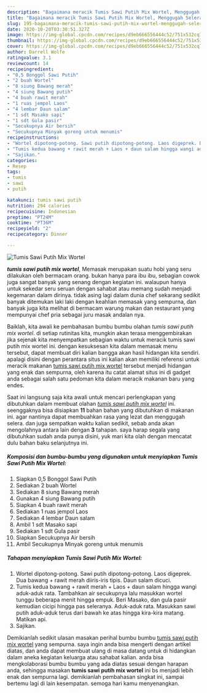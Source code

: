 ```yaml
---
description: "Bagaimana meracik Tumis Sawi Putih Mix Wortel, Menggugah Selera"
title: "Bagaimana meracik Tumis Sawi Putih Mix Wortel, Menggugah Selera"
slug: 195-bagaimana-meracik-tumis-sawi-putih-mix-wortel-menggugah-selera
date: 2020-10-20T03:30:51.327Z
image: https://img-global.cpcdn.com/recipes/d9eb666556444c52/751x532cq70/tumis-sawi-putih-mix-wortel-foto-resep-utama.jpg
thumbnail: https://img-global.cpcdn.com/recipes/d9eb666556444c52/751x532cq70/tumis-sawi-putih-mix-wortel-foto-resep-utama.jpg
cover: https://img-global.cpcdn.com/recipes/d9eb666556444c52/751x532cq70/tumis-sawi-putih-mix-wortel-foto-resep-utama.jpg
author: Darrell Wolfe
ratingvalue: 3.1
reviewcount: 14
recipeingredient:
- "0,5 Bonggol Sawi Putih"
- "2 buah Wortel"
- "8 siung Bawang merah"
- "4 siung Bawang putih"
- "4 buah rawit merah"
- "1 ruas jempol Laos"
- "4 lembar Daun salam"
- "1 sdt Masako sapi"
- "1 sdt Gula pasir"
- "Secukupnya Air bersih"
- "Secukupnya Minyak goreng untuk menumis"
recipeinstructions:
- "Wortel dipotong-potong. Sawi putih dipotong-potong. Laos digeprek. Dua bawang + rawit merah diiris-iris tipis. Daun salam dicuci."
- "Tumis kedua bawang + rawit merah + Laos + daun salam hingga wangi aduk-aduk rata. Tambahkan air secukupnya lalu masukkan wortel tunggu beberapa menit hingga empuk. Beri Masako, dan gula pasir kemudian cicipi hingga pas seleranya. Aduk-aduk rata. Masukkan sawi putih aduk-aduk terus dari bawah ke atas hingga kira-kira matang. Matikan api."
- "Sajikan."
categories:
- Resep
tags:
- tumis
- sawi
- putih

katakunci: tumis sawi putih 
nutrition: 294 calories
recipecuisine: Indonesian
preptime: "PT24M"
cooktime: "PT36M"
recipeyield: "2"
recipecategory: Dinner

---
```



![Tumis Sawi Putih Mix Wortel](https://img-global.cpcdn.com/recipes/d9eb666556444c52/751x532cq70/tumis-sawi-putih-mix-wortel-foto-resep-utama.jpg)

<b><i>tumis sawi putih mix wortel</i></b>, Memasak merupakan suatu hobi yang seru dilakukan oleh bermacam orang. bukan hanya para ibu ibu, sebagian cowok juga sangat banyak yang senang dengan kegiatan ini. walaupun hanya untuk sekedar seru seruan dengan sahabat atau memang sudah menjadi kegemaran dalam dirinya. tidak asing lagi dalam dunia chef sekarang sedikit banyak ditemukan laki laki dengan keahlian memasak yang sempurna, dan banyak juga kita melihat di bermacam warung makan dan restaurant yang mempunyai chef pria sebagai juru masak andalan nya.

Baiklah, kita awali ke pembahasan bumbu bumbu olahan <i>tumis sawi putih mix wortel</i>. di setiap rutinitas kita, mungkin akan terasa menggembirakan jika sejenak kita menyempatkan sebagian waktu untuk meracik tumis sawi putih mix wortel ini. dengan kesuksesan kita dalam memasak menu tersebut, dapat membuat diri kalian bangga akan hasil hidangan kita sendiri. apalagi disini dengan perantara situs ini kalian akan memiliki referensi untuk meracik makanan <u>tumis sawi putih mix wortel</u> tersebut menjadi hidangan yang enak dan sempurna, oleh karena itu catat alamat situs ini di gadget anda sebagai salah satu pedoman kita dalam meracik makanan baru yang endes.




Saat ini langsung saja kita awali untuk mencari perlengkapan yang dibutuhkan dalam membuat olahan <u><i>tumis sawi putih mix wortel</i></u> ini. seenggaknya bisa disiapkan <b>11</b> bahan bahan yang dibutuhkan di makanan ini. agar nantinya dapat membuahkan rasa yang lezat dan menggugah selera. dan juga sempatkan waktu kalian sedikit, sebab anda akan mengolahnya antara lain dengan <b>3</b> tahapan. saya harap segala yang dibutuhkan sudah anda punya disini, yuk mari kita olah dengan mencatat dulu bahan baku selanjutnya ini.

<!--inarticleads1-->

##### Komposisi dan bumbu-bumbu yang digunakan untuk menyiapkan Tumis Sawi Putih Mix Wortel:

1. Siapkan 0,5 Bonggol Sawi Putih
1. Sediakan 2 buah Wortel
1. Sediakan 8 siung Bawang merah
1. Gunakan 4 siung Bawang putih
1. Siapkan 4 buah rawit merah
1. Sediakan 1 ruas jempol Laos
1. Sediakan 4 lembar Daun salam
1. Ambil 1 sdt Masako sapi
1. Sediakan 1 sdt Gula pasir
1. Siapkan Secukupnya Air bersih
1. Ambil Secukupnya Minyak goreng untuk menumis




<!--inarticleads2-->

##### Tahapan menyiapkan Tumis Sawi Putih Mix Wortel:

1. Wortel dipotong-potong. Sawi putih dipotong-potong. Laos digeprek. Dua bawang + rawit merah diiris-iris tipis. Daun salam dicuci.
1. Tumis kedua bawang + rawit merah + Laos + daun salam hingga wangi aduk-aduk rata. Tambahkan air secukupnya lalu masukkan wortel tunggu beberapa menit hingga empuk. Beri Masako, dan gula pasir kemudian cicipi hingga pas seleranya. Aduk-aduk rata. Masukkan sawi putih aduk-aduk terus dari bawah ke atas hingga kira-kira matang. Matikan api.
1. Sajikan.




Demikianlah sedikit ulasan masakan perihal bumbu bumbu <u>tumis sawi putih mix wortel</u> yang sempurna. saya ingin anda bisa mengerti dengan artikel diatas, dan anda dapat membuat ulang di masa datang untuk di hidangkan dalam aneka kegiatan keluarga atau sahabat kalian. anda bisa mengkolaborasi bumbu bumbu yang ada diatas sesuai dengan harapan anda, sehingga masakan <b>tumis sawi putih mix wortel</b> ini bs menjadi lebih enak dan sempurna lagi. demikianlah pembahasan singkat ini, sampai bertemu lagi di lain kesempatan. semoga hari kamu menyenangkan.
